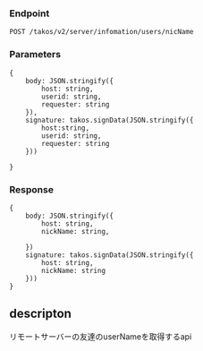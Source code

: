 ### Endpoint

```
POST /takos/v2/server/infomation/users/nicName
```

### Parameters
````
{
    body: JSON.stringify({
        host: string,
        userid: string,
        requester: string
    }),
    signature: takos.signData(JSON.stringify({
        host:string,
        userid: string,
        requester: string
    }))

}
````
### Response

```
{
    body: JSON.stringify({
        host: string,
        nickName: string,

    })
    signature: takos.signData(JSON.stringify({
        host: string,
        nickName: string
    }))
}
```

## descripton

リモートサーバーの友達のuserNameを取得するapi